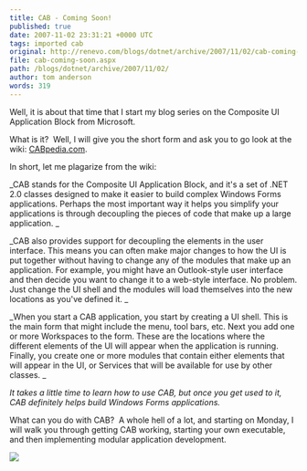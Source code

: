 ```yaml
---
title: CAB - Coming Soon!
published: true
date: 2007-11-02 23:31:21 +0000 UTC
tags: imported cab
original: http://renevo.com/blogs/dotnet/archive/2007/11/02/cab-coming-soon.aspx
file: cab-coming-soon.aspx
path: /blogs/dotnet/archive/2007/11/02/
author: tom anderson
words: 319
---
```

Well, it is about that time that I start my blog series on the Composite UI Application Block from Microsoft.

What is it?  Well, I will give you the short form and ask you to go look at the wiki: [CABpedia.com][1].

In short, let me plagarize from the wiki:

_CAB stands for the Composite UI Application Block, and it's a set of .NET 2.0 classes designed to make it easier to build complex Windows Forms applications. Perhaps the most important way it helps you simplify your applications is through decoupling the pieces of code that make up a large application. _

_CAB also provides support for decoupling the elements in the user interface. This means you can often make major changes to how the UI is put together without having to change any of the modules that make up an application. For example, you might have an Outlook-style user interface and then decide you want to change it to a web-style interface. No problem. Just change the UI shell and the modules will load themselves into the new locations as you've defined it. _

_When you start a CAB application, you start by creating a UI shell. This is the main form that might include the menu, tool bars, etc. Next you add one or more Workspaces to the form. These are the locations where the different elements of the UI will appear when the application is running. Finally, you create one or more modules that contain either elements that will appear in the UI, or Services that will be available for use by other classes. _

_It takes a little time to learn how to use CAB, but once you get used to it, CAB definitely helps build Windows Forms applications._

What can you do with CAB?  A whole hell of a lot, and starting on Monday, I will walk you through getting CAB working, starting your own executable, and then implementing modular application development.

![][2]

[1]: http://www.cabpedia.com/
[2]: http://renevo.com/aggbug.aspx?PostID=1536

